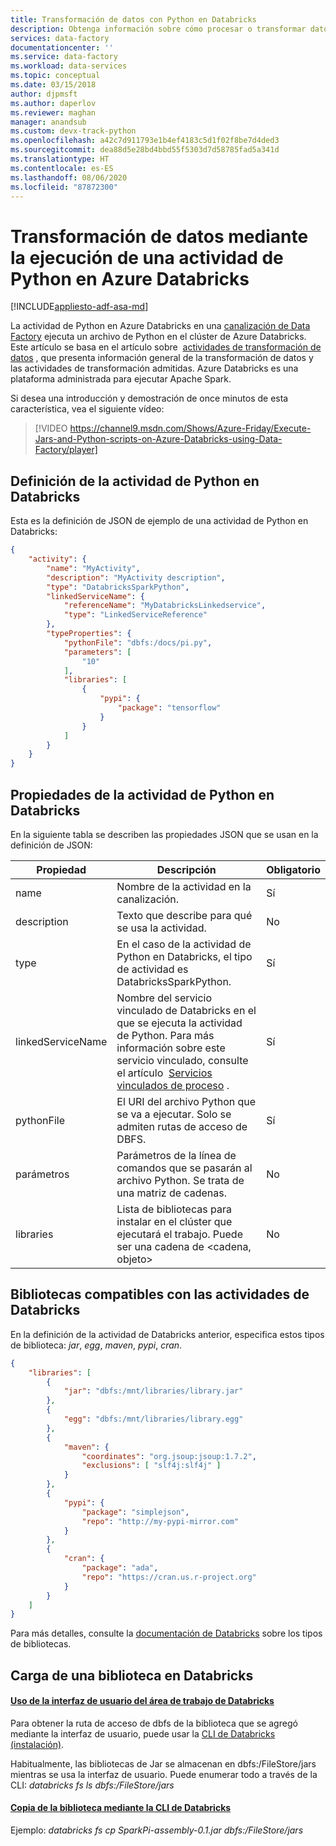 ```yaml
---
title: Transformación de datos con Python en Databricks
description: Obtenga información sobre cómo procesar o transformar datos mediante la ejecución de una instancia de Python en Databricks.
services: data-factory
documentationcenter: ''
ms.service: data-factory
ms.workload: data-services
ms.topic: conceptual
ms.date: 03/15/2018
author: djpmsft
ms.author: daperlov
ms.reviewer: maghan
manager: anandsub
ms.custom: devx-track-python
ms.openlocfilehash: a42c7d911793e1b4ef4183c5d1f02f8be7d4ded3
ms.sourcegitcommit: dea88d5e28bd4bbd55f5303d7d58785fad5a341d
ms.translationtype: HT
ms.contentlocale: es-ES
ms.lasthandoff: 08/06/2020
ms.locfileid: "87872300"
---
```

# <a name="transform-data-by-running-a-python-activity-in-azure-databricks"></a>Transformación de datos mediante la ejecución de una actividad de Python en Azure Databricks
[!INCLUDE[appliesto-adf-asa-md](includes/appliesto-adf-asa-md.md)]


La actividad de Python en Azure Databricks en una [canalización de Data Factory](concepts-pipelines-activities.md) ejecuta un archivo de Python en el clúster de Azure Databricks. Este artículo se basa en el artículo sobre  [actividades de transformación de datos](transform-data.md) , que presenta información general de la transformación de datos y las actividades de transformación admitidas. Azure Databricks es una plataforma administrada para ejecutar Apache Spark.

Si desea una introducción y demostración de once minutos de esta característica, vea el siguiente vídeo:

> [!VIDEO https://channel9.msdn.com/Shows/Azure-Friday/Execute-Jars-and-Python-scripts-on-Azure-Databricks-using-Data-Factory/player]

## <a name="databricks-python-activity-definition"></a>Definición de la actividad de Python en Databricks

Esta es la definición de JSON de ejemplo de una actividad de Python en Databricks:

```json
{
    "activity": {
        "name": "MyActivity",
        "description": "MyActivity description",
        "type": "DatabricksSparkPython",
        "linkedServiceName": {
            "referenceName": "MyDatabricksLinkedservice",
            "type": "LinkedServiceReference"
        },
        "typeProperties": {
            "pythonFile": "dbfs:/docs/pi.py",
            "parameters": [
                "10"
            ],
            "libraries": [
                {
                    "pypi": {
                        "package": "tensorflow"
                    }
                }
            ]
        }
    }
}
```

## <a name="databricks-python-activity-properties"></a>Propiedades de la actividad de Python en Databricks

En la siguiente tabla se describen las propiedades JSON que se usan en la definición de JSON:

|Propiedad|Descripción|Obligatorio|
|---|---|---|
|name|Nombre de la actividad en la canalización.|Sí|
|description|Texto que describe para qué se usa la actividad.|No|
|type|En el caso de la actividad de Python en Databricks, el tipo de actividad es DatabricksSparkPython.|Sí|
|linkedServiceName|Nombre del servicio vinculado de Databricks en el que se ejecuta la actividad de Python. Para más información sobre este servicio vinculado, consulte el artículo  [Servicios vinculados de proceso](compute-linked-services.md) .|Sí|
|pythonFile|El URI del archivo Python que se va a ejecutar. Solo se admiten rutas de acceso de DBFS.|Sí|
|parámetros|Parámetros de la línea de comandos que se pasarán al archivo Python. Se trata de una matriz de cadenas.|No|
|libraries|Lista de bibliotecas para instalar en el clúster que ejecutará el trabajo. Puede ser una cadena de <cadena, objeto>|No|

## <a name="supported-libraries-for-databricks-activities"></a>Bibliotecas compatibles con las actividades de Databricks

En la definición de la actividad de Databricks anterior, especifica estos tipos de biblioteca: *jar*, *egg*, *maven*, *pypi*, *cran*.

```json
{
    "libraries": [
        {
            "jar": "dbfs:/mnt/libraries/library.jar"
        },
        {
            "egg": "dbfs:/mnt/libraries/library.egg"
        },
        {
            "maven": {
                "coordinates": "org.jsoup:jsoup:1.7.2",
                "exclusions": [ "slf4j:slf4j" ]
            }
        },
        {
            "pypi": {
                "package": "simplejson",
                "repo": "http://my-pypi-mirror.com"
            }
        },
        {
            "cran": {
                "package": "ada",
                "repo": "https://cran.us.r-project.org"
            }
        }
    ]
}

```

Para más detalles, consulte la [documentación de Databricks](https://docs.azuredatabricks.net/api/latest/libraries.html#managedlibrarieslibrary) sobre los tipos de bibliotecas.

## <a name="how-to-upload-a-library-in-databricks"></a>Carga de una biblioteca en Databricks

#### <a name="using-databricks-workspace-ui"></a>[Uso de la interfaz de usuario del área de trabajo de Databricks](https://docs.azuredatabricks.net/user-guide/libraries.html#create-a-library)

Para obtener la ruta de acceso de dbfs de la biblioteca que se agregó mediante la interfaz de usuario, puede usar la [CLI de Databricks (instalación)](https://docs.azuredatabricks.net/user-guide/dev-tools/databricks-cli.html#install-the-cli). 

Habitualmente, las bibliotecas de Jar se almacenan en dbfs:/FileStore/jars mientras se usa la interfaz de usuario. Puede enumerar todo a través de la CLI: *databricks fs ls dbfs:/FileStore/jars* 



#### <a name="copy-library-using-databricks-cli"></a>[Copia de la biblioteca mediante la CLI de Databricks](https://docs.azuredatabricks.net/user-guide/dev-tools/databricks-cli.html#copy-a-file-to-dbfs)

Ejemplo: *databricks fs cp SparkPi-assembly-0.1.jar dbfs:/FileStore/jars*
